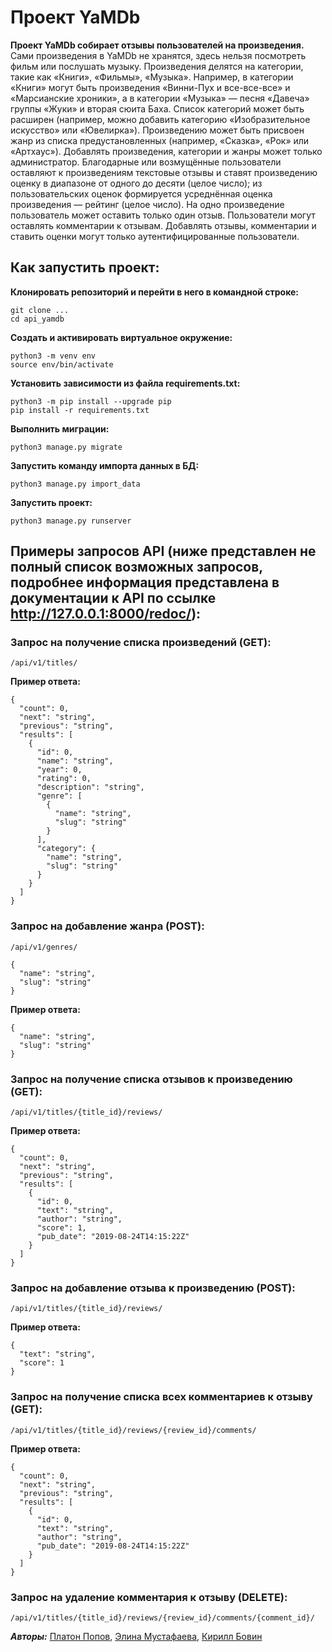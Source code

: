 # Проект YaMDb
**Проект YaMDb собирает отзывы пользователей на произведения.**
Сами произведения в YaMDb не хранятся, здесь нельзя посмотреть фильм или послушать музыку.
Произведения делятся на категории, такие как «Книги», «Фильмы», «Музыка». Например, в категории «Книги» могут быть произведения «Винни-Пух и все-все-все» и «Марсианские хроники», а в категории «Музыка» — песня «Давеча» группы «Жуки» и вторая сюита Баха. Список категорий может быть расширен (например, можно добавить категорию «Изобразительное искусство» или «Ювелирка»). 
Произведению может быть присвоен жанр из списка предустановленных (например, «Сказка», «Рок» или «Артхаус»). 
Добавлять произведения, категории и жанры может только администратор.
Благодарные или возмущённые пользователи оставляют к произведениям текстовые отзывы и ставят произведению оценку в диапазоне от одного до десяти (целое число); из пользовательских оценок формируется усреднённая оценка произведения — рейтинг (целое число). На одно произведение пользователь может оставить только один отзыв.
Пользователи могут оставлять комментарии к отзывам.
Добавлять отзывы, комментарии и ставить оценки могут только аутентифицированные пользователи.

## Как запустить проект:
**Клонировать репозиторий и перейти в него в командной строке:**
```
git clone ...
cd api_yamdb
```
**Cоздать и активировать виртуальное окружение:**
```
python3 -m venv env
source env/bin/activate
```
**Установить зависимости из файла requirements.txt:**
```
python3 -m pip install --upgrade pip
pip install -r requirements.txt
```
**Выполнить миграции:**
```
python3 manage.py migrate
```
**Запустить команду импорта данных в БД:**
```
python3 manage.py import_data
```
**Запустить проект:**
```
python3 manage.py runserver
```
## Примеры запросов API (ниже представлен не полный список возможных запросов, подробнее информация представлена в документации к API по ссылке http://127.0.0.1:8000/redoc/):
### Запрос на получение списка произведений (GET):
```
/api/v1/titles/
```
**Пример ответа:**
```
{
  "count": 0,
  "next": "string",
  "previous": "string",
  "results": [
    {
      "id": 0,
      "name": "string",
      "year": 0,
      "rating": 0,
      "description": "string",
      "genre": [
        {
          "name": "string",
          "slug": "string"
        }
      ],
      "category": {
        "name": "string",
        "slug": "string"
      }
    }
  ]
}
```
### Запрос на добавление жанра (POST):
```
/api/v1/genres/
```
```
{
  "name": "string",
  "slug": "string"
}
```
**Пример ответа:**
```
{
  "name": "string",
  "slug": "string"
}
```
### Запрос на получение списка отзывов к произведению (GET):
```
/api/v1/titles/{title_id}/reviews/
```
**Пример ответа:**
```
{
  "count": 0,
  "next": "string",
  "previous": "string",
  "results": [
    {
      "id": 0,
      "text": "string",
      "author": "string",
      "score": 1,
      "pub_date": "2019-08-24T14:15:22Z"
    }
  ]
}
```
### Запрос на добавление отзыва к произведению (POST):
```
/api/v1/titles/{title_id}/reviews/
```
**Пример ответа:**
```
{
  "text": "string",
  "score": 1
}
```
### Запрос на получение списка всех комментариев к отзыву (GET):
```
/api/v1/titles/{title_id}/reviews/{review_id}/comments/
```
**Пример ответа:**
```
{
  "count": 0,
  "next": "string",
  "previous": "string",
  "results": [
    {
      "id": 0,
      "text": "string",
      "author": "string",
      "pub_date": "2019-08-24T14:15:22Z"
    }
  ]
}
```
### Запрос на удаление комментария к отзыву (DELETE):
```
/api/v1/titles/{title_id}/reviews/{review_id}/comments/{comment_id}/
```
***Авторы:***
[Платон Попов](https://github.com/BetterCallTheAmbulance),
[Элина Мустафаева](https://github.com/Elllym-em),
[Кирилл Бовин](https://github.com/Kirill-Bovin/)
